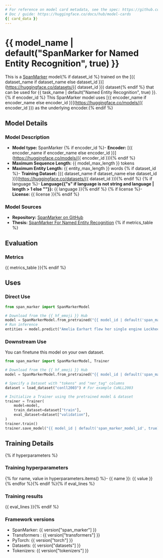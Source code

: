 ```yaml
---
# For reference on model card metadata, see the spec: https://github.com/huggingface/hub-docs/blob/main/modelcard.md?plain=1
# Doc / guide: https://huggingface.co/docs/hub/model-cards
{{ card_data }}
---
```


# {{ model_name | default("SpanMarker for Named Entity Recognition", true) }}

This is a [SpanMarker](https://github.com/tomaarsen/SpanMarkerNER) model{% if dataset_id %} trained on the [{{ dataset_name if dataset_name else dataset_id }}](https://huggingface.co/datasets/{{ dataset_id }}) dataset{% endif %} that can be used for {{ task_name | default("Named Entity Recognition", true) }}.{% if encoder_id %} This SpanMarker model uses [{{ encoder_name if encoder_name else encoder_id }}](https://huggingface.co/models/{{ encoder_id }}) as the underlying encoder.{% endif %}

## Model Details

### Model Description

- **Model type:** SpanMarker
{% if encoder_id %}- **Encoder:** [{{ encoder_name if encoder_name else encoder_id }}](https://huggingface.co/models/{{ encoder_id }}){% endif %}
- **Maximum Sequence Length:** {{ model_max_length }} tokens
- **Maximum Entity Length:** {{ entity_max_length }} words
{% if dataset_id %}- **Training Dataset:** [{{ dataset_name if dataset_name else dataset_id }}](https://huggingface.co/datasets/{{ dataset_id }}){% endif %}
{% if language %}- **Language{{"s" if language is not string and language | length > 1 else ""}}:** {{ language }}{% endif %}
{% if license %}- **License:** {{ license }}{% endif %}

### Model Sources

- **Repository:** [SpanMarker on GitHub](https://github.com/tomaarsen/SpanMarkerNER)
- **Thesis:** [SpanMarker For Named Entity Recognition](https://raw.githubusercontent.com/tomaarsen/SpanMarkerNER/main/thesis.pdf)
{% if metrics_table %}
## Evaluation

### Metrics

{{ metrics_table }}{% endif %}
## Uses

### Direct Use

```python
from span_marker import SpanMarkerModel

# Download from the {{ hf_emoji }} Hub
model = SpanMarkerModel.from_pretrained("{{ model_id | default('span_marker_model_id', true) }}")
# Run inference
entities = model.predict("Amelia Earhart flew her single engine Lockheed Vega 5B across the Atlantic to Paris.")
```

### Downstream Use
You can finetune this model on your own dataset.

```python
from span_marker import SpanMarkerModel, Trainer

# Download from the {{ hf_emoji }} Hub
model = SpanMarkerModel.from_pretrained("{{ model_id | default('span_marker_model_id', true) }}")

# Specify a Dataset with "tokens" and "ner_tag" columns
dataset = load_dataset("conll2003") # For example CoNLL2003

# Initialize a Trainer using the pretrained model & dataset
trainer = Trainer(
    model=model,
    train_dataset=dataset["train"],
    eval_dataset=dataset["validation"],
)
trainer.train()
trainer.save_model("{{ model_id | default('span_marker_model_id', true) }}_finetuned")
```

## Training Details
{% if hyperparameters %}
### Training hyperparameters

{% for name, value in hyperparameters.items() %}- {{ name }}: {{ value }}
{% endfor %}{% endif %}{% if eval_lines %}
### Training results

{{ eval_lines }}{% endif %}
### Framework versions

- SpanMarker: {{ version["span_marker"] }}
- Transformers : {{ version["transformers"] }}
- PyTorch: {{ version["torch"] }}
- Datasets: {{ version["datasets"] }}
- Tokenizers: {{ version["tokenizers"] }}
